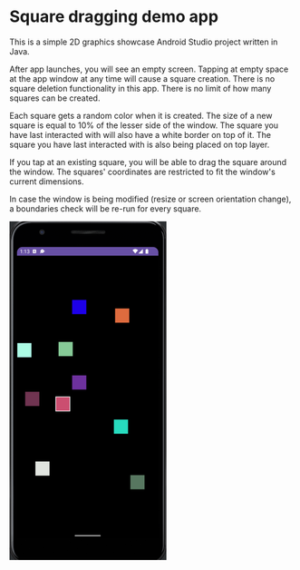 # Square dragging demo app

This is a simple 2D graphics showcase Android Studio project written in Java.

After app launches, you will see an empty screen. Tapping at empty space at the app window at any time will cause a square creation. There is no square deletion functionality in this app. There is no limit of how many squares can be created.

Each square gets a random color when it is created. The size of a new square is equal to 10% of the lesser side of the window. The square you have last interacted with will also have a white border on top of it. The square you have last interacted with is also being placed on top layer.

If you tap at an existing square, you will be able to drag the square around the window. The squares' coordinates are restricted to fit the window's current dimensions.

In case the window is being modified (resize or screen orientation change), a boundaries check will be re-run for every square.

![img.png](screenshots/img.png)

